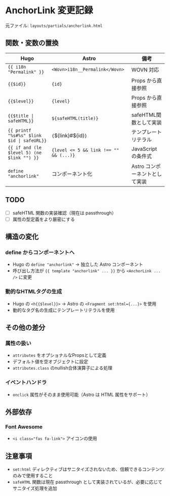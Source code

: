 # AnchorLink 変更記録

元ファイル: `layouts/partials/anchorlink.html`

## 関数・変数の置換

| Hugo                                       | Astro                                  | 備考                           |
| ------------------------------------------ | -------------------------------------- | ------------------------------ |
| `{{ i18n "Permalink" }}`                   | `<Wovn>i18n__Permalink</Wovn>`         | WOVN 対応                      |
| `{{$id}}`                                  | `{id}`                                 | Props から直接参照             |
| `{{$level}}`                               | `{level}`                              | Props から直接参照             |
| `{{$title \| safeHTML}}`                   | `${safeHTML(title)}`                   | safeHTML関数として実装         |
| `{{ printf "%s#%s" $link $id \| safeURL}}` | `{`${link}#${id}`}`                    | テンプレートリテラル           |
| `{{ if and (le $level 5) (ne $link "") }}` | `{level <= 5 && link !== "" && (...)}` | JavaScript の条件式            |
| `define "anchorlink"`                      | コンポーネント化                       | Astro コンポーネントとして実装 |

## TODO

- [ ] safeHTML 関数の実装確認（現在は passthrough）
- [ ] 属性の型定義をより厳密にする

## 構造の変化

### define からコンポーネントへ

- Hugo の `define "anchorlink"` → 独立した Astro コンポーネント
- 呼び出し方法が `{{ template "anchorlink" ... }}` から `<AnchorLink ... />` に変更

### 動的なHTMLタグの生成

- Hugo の `<h{{$level}}>` → Astro の `<Fragment set:html={...}>` を使用
- 動的なタグ名の生成にテンプレートリテラルを使用

## その他の差分

### 属性の扱い

- `attributes` をオプショナルなPropsとして定義
- デフォルト値を空オブジェクトに設定
- `attributes.class` のnullish合体演算子による処理

### イベントハンドラ

- `onclick` 属性がそのまま使用可能（Astro は HTML 属性をサポート）

## 外部依存

### Font Awesome

- `<i class="fas fa-link">` アイコンの使用

## 注意事項

- `set:html` ディレクティブはサニタイズされないため、信頼できるコンテンツのみで使用すること
- `safeHTML` 関数は現在 passthrough として実装されているが、必要に応じてサニタイズ処理を追加

